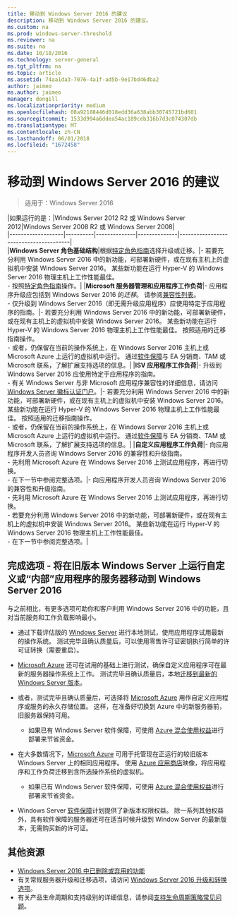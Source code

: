 ```yaml
---
title: 移动到 Windows Server 2016 的建议
description: 移动到 Windows Server 2016 的建议。
ms.custom: na
ms.prod: windows-server-threshold
ms.reviewer: na
ms.suite: na
ms.date: 10/18/2016
ms.technology: server-general
ms.tgt_pltfrm: na
ms.topic: article
ms.assetid: 74aa1da3-7076-4a1f-ad5b-9e17bd46dba2
author: jaimeo
ms.author: jaimeo
manager: dongill
ms.localizationpriority: medium
ms.openlocfilehash: 08a92188446d018edd36a638abb30745721bd601
ms.sourcegitcommit: 1533d994a6ddea54ac189ceb316b7d3c074307db
ms.translationtype: MT
ms.contentlocale: zh-CN
ms.lasthandoff: 06/01/2018
ms.locfileid: "1672458"
---
```

# <a name="recommendations-for-moving-to-windows-server-2016"></a>移动到 Windows Server 2016 的建议

>适用于：Windows Server 2016


|如果运行的是：|Windows Server 2012 R2 或 Windows Server 2012|Windows Server 2008 R2 或 Windows Server 2008|  
|-------------------|----------|--------------|--------------|---------------------------------------|  
|**Windows Server 角色基础结构**|根据[特定角色指南](https://technet.microsoft.com/windowsserver/jj554790)选择升级或迁移。|- 若要充分利用 Windows Server 2016 中的新功能，可部署新硬件，或在现有主机上的虚拟机中安装 Windows Server 2016。 某些新功能在运行 Hyper-V 的 Windows Server 2016 物理主机上工作性能最佳。 <br>- 按照[特定角色指南](https://technet.microsoft.com/windowsserver/jj554790)操作。|
|**Microsoft 服务器管理和应用程序工作负荷**|- 应用程序升级应包括到 Windows Server 2016 的*迁移*。 请参阅[兼容性列表](Server-Application-Compatibility.md)。 <br>- 仅升级到 Windows Server 2016（即无需升级应用程序）应使用特定于应用程序的指南。|- 若要充分利用 Windows Server 2016 中的新功能，可部署新硬件，或在现有主机上的虚拟机中安装 Windows Server 2016。 某些新功能在运行 Hyper-V 的 Windows Server 2016 物理主机上工作性能最佳。 按照适用的迁移指南操作。 <br>- 或者，仍保留在当前的操作系统上，在 Windows Server 2016 主机上或 Microsoft Azure 上运行的虚拟机中运行。 通过[软件保障](https://www.microsoft.com/en-us/Licensing/licensing-programs/software-assurance-default.aspx)与 EA 分销商、TAM 或 Microsoft 联系，了解扩展支持选项的信息。|
|**ISV 应用程序工作负荷**|- 升级到 Windows Server 2016 应使用特定于应用程序的指南。 <br>- 有关 Windows Server 与非 Microsoft 应用程序兼容性的详细信息，请访问 [Windows Server 徽标认证门户](https://msdn.microsoft.com/enterprisecloudcertified)。|- 若要充分利用 Windows Server 2016 中的新功能，可部署新硬件，或在现有主机上的虚拟机中安装 Windows Server 2016。 某些新功能在运行 Hyper-V 的 Windows Server 2016 物理主机上工作性能最佳。 按照适用的迁移指南操作。 <br>- 或者，仍保留在当前的操作系统上，在 Windows Server 2016 主机上或 Microsoft Azure 上运行的虚拟机中运行。 通过[软件保障](https://www.microsoft.com/en-us/Licensing/licensing-programs/software-assurance-default.aspx)与 EA 分销商、TAM 或 Microsoft 联系，了解扩展支持选项的信息。|
|**自定义应用程序工作负荷**|- 向应用程序开发人员咨询 Windows Server 2016 的兼容性和升级指南。 <br>- 先利用 Microsoft Azure 在 Windows Server 2016 上测试应用程序，再进行切换。 <br>- 在下一节中参阅完整选项。|- 向应用程序开发人员咨询 Windows Server 2016 的兼容性和升级指南。 <br>- 先利用 Microsoft Azure 在 Windows Server 2016 上测试应用程序，再进行切换。 <br>- 若要充分利用 Windows Server 2016 中的新功能，可部署新硬件，或在现有主机上的虚拟机中安装 Windows Server 2016。 某些新功能在运行 Hyper-V 的 Windows Server 2016 物理主机上工作性能最佳。 <br>- 在下一节中参阅完整选项。|

## <a name="complete-options-for-moving-servers-running-custom-or-in-house-applications-on-older-versions-of-windows-server-to-windows-server-2016"></a>完成选项 - 将在旧版本 Windows Server 上运行自定义或“内部”应用程序的服务器移动到 Windows Server 2016

与之前相比，有更多选项可助你和客户利用 Windows Server 2016 中的功能，且对当前服务和工作负载影响最小。

- 通过下载评估版的 [Windows Server](https://www.microsoft.com/evalcenter/evaluate-windows-server-2016) 进行本地测试，使用应用程序试用最新的操作系统。 测试完毕且确认质量后，可以使用零售许可证密钥执行简单的许可证转换（需要重启）。

- [Microsoft Azure](https://azure.microsoft.com) 还可在试用的基础上进行测试，确保自定义应用程序可在最新的服务器操作系统上工作。 测试完毕且确认质量后，本地[迁移到最新的 Windows Server 版本](https://docs.microsoft.com/windows-server/get-started/installation-and-upgrade#upgrade)。 

- 或者，测试完毕且确认质量后，可选择将 [Microsoft Azure](https://azure.microsoft.com) 用作自定义应用程序或服务的永久存储位置。 这样，在准备好切换到 Azure 中的新服务器前，旧服务器保持可用。

    - 如果已有 Windows Server 软件保障，可使用 [Azure 混合使用权益](https://azure.microsoft.com/pricing/hybrid-use-benefit/)进行部署来节省资金。 

- 在大多数情况下，[Microsoft Azure](https://azure.microsoft.com) 可用于托管现在正运行的较旧版本 Windows Server 上的相同应用程序。 使用 [Azure 应用商店](https://azure.microsoft.com/marketplace/)映像，将应用程序和工作负荷迁移到含所选操作系统的虚拟机。

    - 如果已有 Windows Server 软件保障，可使用 [Azure 混合使用权益](https://azure.microsoft.com/pricing/hybrid-use-benefit/)进行部署来节省资金。 

- Windows Server [软件保障](https://www.microsoft.com/en-us/Licensing/licensing-programs/software-assurance-default.aspx)计划提供了新版本权限权益。 除一系列其他权益外，具有软件保障的服务器还可在适当时候升级到 Window Server 的最新版本，无需购买新的许可证。 

## <a name="additional-resources"></a>其他资源

- [Windows Server 2016 中已删除或弃用的功能](deprecated-features.md)
- 有关常规服务器升级和迁移选项，请访问 [Windows Server 2016 升级和转换选项](Supported-Upgrade-Paths.md)。
- 有关产品生命周期和支持级别的详细信息，请参阅[支持生命周期策略常见问题](https://support.microsoft.com/help/17140/support-lifecycle-policy-faq)。

